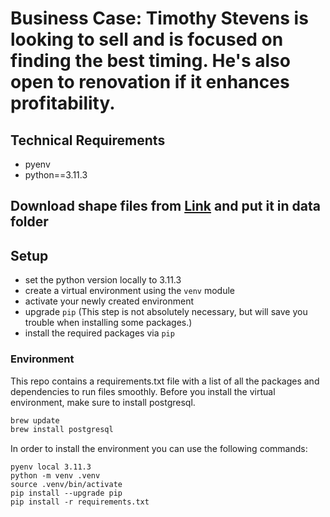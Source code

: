 # Business Case: Timothy Stevens is looking to sell and is focused on finding the best timing. He's also open to renovation if it enhances profitability.


## Technical Requirements

- pyenv
- python==3.11.3

## Download shape files from [Link](https://catalog.data.gov/dataset/tiger-line-shapefile-2019-2010-nation-u-s-2010-census-5-digit-zip-code-tabulation-area-zcta5-na) and put it in data folder

## Setup

* set the python version locally to 3.11.3
* create a virtual environment using the `venv` module
* activate your newly created environment 
* upgrade `pip` (This step is not absolutely necessary, but will save you trouble when installing some packages.)
* install the required packages via `pip`


### Environment

This repo contains a requirements.txt file with a list of all the packages and dependencies to run files smoothly. Before you install the virtual environment, make sure to install postgresql.

```bash
brew update
brew install postgresql
```

In order to install the environment you can use the following commands:

```
pyenv local 3.11.3
python -m venv .venv
source .venv/bin/activate
pip install --upgrade pip
pip install -r requirements.txt
```